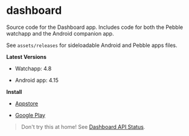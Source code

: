 # dashboard

Source code for the Dashboard app. Includes code for both the Pebble watchapp and the Android companion app.

See `assets/releases` for sideloadable Android and Pebble apps files.

**Latest Versions**

- Watchapp: 4.8

- Android app: 4.15


**Install**

- [Appstore](https://apps.getpebble.com/en_US/application/53ec8d840c3036447e000109)

- [Google Play](https://play.google.com/store/apps/details?id=com.wordpress.ninedof.dashboard)


> Don't try this at home! See [Dashboard API Status](https://github.com/C-D-Lewis/dashboard-api-status).

